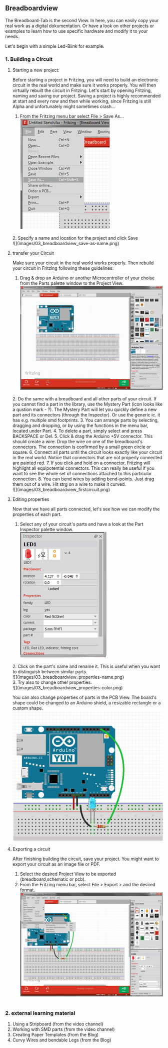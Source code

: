 ## Breadboardview ##

The Breadboard-Tab is the second View. In here, you can easily copy your real work as a digital dokumentation. Or have a look on other projects or examples to learn how to use specific hardware and modify it to your needs. 

Let's begin with a simple Led-Blink for example.

### 1. Building a Circuit ###

1. Starting a new project:

	Before starting a project in Fritzing, you will need to build an electronic circuit in the real world and make sure it works properly. You will then virtually rebuilt the circuit in Fritzing.
	Let's start by opening Fritzing, naming and saving our project. Saving a project is highly recommended at start and every now and then while working, since Fritzing is still Alpha and unfortunately might sometimes crash...

	1. From the Fritzing menu bar select File > Save As...<br/>
	![](images/03_breadboardview_save-as.png)
	<br/>
	2. Specify a name and location for the project and click Save<br/>
	![](images/03_breadboardview_save-as-name.png)
	<br/>
	
2. transfer your Circuit

	Make sure your circuit in the real world works properly. Then rebuild your circuit in Fritzing following these guidelines:
	1. Drag & drop an Arduino or another Microcontroller of your choise from the Parts palette window to the Project View.<br/>
	![](images/03_breadboardview_droparduino.png)
    <br/>
	2. Do the same with a breadboard and all other parts of your circuit. If you cannot find a part in the library, use the Mystery Part (icon looks like a qustion mark - ?). The Mystery Part will let you quickly define a new part and its connectors (through the Inspector). Or use the generic ic. it has e.g. multiple smd footprints. 
	3. You can arrange parts by selecting, dragging and dropping, or by using the functions in the menu bar, located under Part.
	4. To delete a part, simply select and press BACKSPACE or Del.
	5. Click & drag the Arduino +5V connector. This should create a wire. Drop the wire on one of the breadboard's connectors. The connection is confirmed by a small green circle or square.
	6. Connect all parts until the circuit looks exactly like your circuit in the real world. Notice that connectors that are not properly connected are painted red.
	7. If you click and hold on a connector, Fritzing will highlight all equipotential connectors. This can really be useful if you want to see the whole set of connections attached to this particular connection.
	8. You can bend wires by adding bend-points. Just drag them out of a wire. Hit strg on a wire to make it curved.	<br/>
	![](images/03_breadboardview_firstcircuit.png)
	<br/>
3. Editing properties

	Now that we have all parts connected, let's see how we can modify the properties of each part.
	1. Select any of your circuit's parts and have a look at the Part Inspector palette window.<br/>
	![](images/03_breadboardview_properties.png)
    <br/>
	2. Click on the part's name and rename it. This is useful when you want to distinguish between similar parts.<br/>
	![](images/03_breadboardview_properties-name.png)
    <br/>
	3. Try also to change other properties.
	<br/>
	![](images/03_breadboardview_properties-color.png)<br/>
	
	You can also change properties of parts in the PCB View. The board's shape could be changed to an Arduino shield, a resizable rectangle or a custom shape.<br/>	
    ![](images/03_breadboardview_properties-result.png)
    <br/>

4. Exporting a circuit

	After finishing building the circuit, save your project. You might want to export your circuit as an image file or PDF.
	1. Select the desired Project View to be exported (breadboard,schematic or pcb).
	2. From the Fritzing menu bar, select File > Export > and the desired format.<br/>
	![](images/03_breadboardview_export.png)
	<br/>
    
### 2. external learning material ###

1. Using a Stripboard (from the video channel)
2. Working with SMD parts (from the video channel)
3. Creating Paper Templates (from the Blog)
4. Curvy Wires and bendable Legs (from the Blog)
